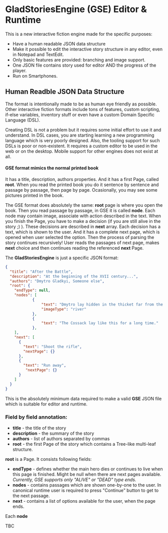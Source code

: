 # GladStoriesEngine (GSE) Editor & Runtime

This is a new interactive fiction engine made for the specific purposes:

- Have a human readable JSON data structure
- Make it possible to edit the interactive story structure in any editor, even in Notepad and TextEdit.
- Only basic features are provided: branching and image support.
- One JSON file contains story used for editor AND the progress of the player.
- Run on Smartphones.

## Human Readble JSON Data Structure

The format is intentionally made to be as human eye friendly as possible. Other interactive fiction formats include tons of features, custom scripting, if-else variables, inventory stuff or even have a custom Domain Specific Language (DSL).

Creating DSL is not a problem but it requires some initial effort to use it and understand. In DSL cases, you are starting learning a new programming language which is very poorly designed. Also, the tooling support for such DSLs is poor or non-existent. It requires a custom editor to be used in the web or on the desktop. Mobile support for other engines does not exist at all.

#### GSE format mimics the normal printed book
It has a title, description, authors properties. And it has a first Page, called **root**. When you read the printed book you do it sentence by sentence and passage by passage, then page by page. Ocasionally, you may see some pictures printed in the book.

The GSE format does absolutely the same: **root** page is where you open the book. Then you read passage by passage, in GSE it is called **node**. Each node may contain image, associate with action described in the text. When you finish the Page, you have to make a decision (if you are still alive in the story ;) ). These decisions are described in **next** array. Each decision has a text, which is shown to the user. And it has a complete next page, which is opened when user selected the option. Then the process of parsing the story continues recursively! User reads the passages of next page, makes **next** choice and then continues reading the referenced **next** Page.

The **GladStoriesEngine** is just a specific JSON format:

```json
{
  "title": "After the Battle",
  "description": "At the beginning of the XVII century...",
  "authors": "Dmytro Gladkyi, Someone else",
  "root": {
    "endType": null,
    "nodes": [
            {
                "text": "Dmytro lay hidden in the thicket far from the water",
                "imageType": "river"
            },
            {
                "text": "The Cossack lay like this for a long time."
            },
    ],
    "next": [
      {
        "text": "Shoot the rifle",
        "nextPage": {}
      },
      {
        "text": "Run away",
         "nextPage": {}
      }
    ]
  }
}
```

This is the absolutely minimum data required to make a valid **GSE** JSON file which is suitable for editor and runtime.

### Field by field annotation:

- **title** - the title of the story
- **description** - the summary of the story
- **authors** - list of authors separated by commas
- **root** - the first Page of the story which contains a Tree-like multi-leaf structure.

**root** is a Page. It consists following fields:
- **endType** - defines whether the main hero dies or continues to live when this page is finished. Might be null when there are next pages available. *Currently, GSE supports only "ALIVE" or "DEAD" type ends.*
- **nodes** - contains passages which are shown one-by-one to the user. In canonical runtime user is required to press "Continue" button to get to the next passage.
- **next** - contains a list of options available for the user, when the page ends.

Each **node** 

TBC

